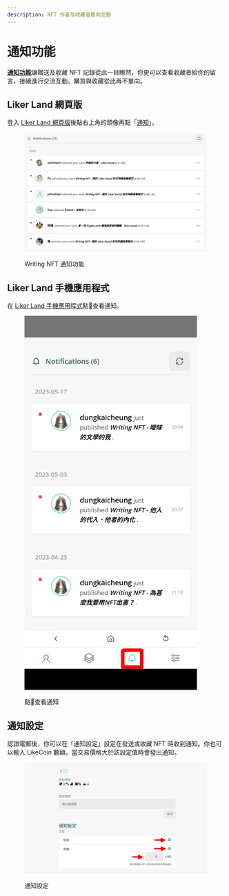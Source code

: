 ```yaml
---
description: NFT 作者及收藏者雙向互動
---
```


# 通知功能

[**通知功能**](https://liker.land/zh-Hant/notifications)讓贈送及收藏 NFT 記錄從此一目瞭然，你更可以查看收藏者給你的留言，接續進行交流互動。購買與收藏從此再不單向。

## Liker Land 網頁版

登入 [Liker Land 網頁版](https://liker.land/zh-Hant)後點右上角的頭像再點「[通知](https://liker.land/zh-Hant/notifications)」。

<figure><img src="../../../.gitbook/assets/notifications.png" alt=""><figcaption><p>Writing NFT 通知功能</p></figcaption></figure>

## Liker Land 手機應用程式

在 [Liker Land 手機應用程式](../../../user-guide/liker-land/download.md)點:bell:查看通知。

<figure><img src="../../../.gitbook/assets/Liker Land app Writing NFT 3.png" alt=""><figcaption><p>點<span data-gb-custom-inline data-tag="emoji" data-code="1f514">🔔</span>查看通知</p></figcaption></figure>

## 通知設定

認證電郵後，你可以在「通知設定」設定在發送或收藏 NFT 時收到通知。你也可以輸入 LikeCoin 數額，當交易價格大於該設定值時會發出通知。

<figure><img src="../../../.gitbook/assets/notifications settings.png" alt=""><figcaption><p>通知設定</p></figcaption></figure>
